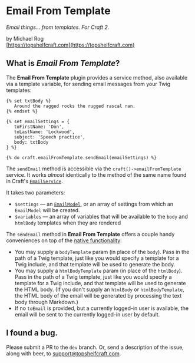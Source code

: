 # Email From Template

_Email things... from templates. For Craft 2._

by Michael Rog  
[https://topshelfcraft.com](https://topshelfcraft.com)



## What is _Email From Template_?

The **Email From Template** plugin provides a service method, also available via a template variable, for sending email messages from your Twig templates:

```twig
{% set txtBody %}
   Around the ragged rocks the rugged rascal ran.
{% endset %}
 
{% set emailSettings = {
   toFirstName: 'Don',
   toLastName: 'Lockwood',
   subject: 'Speech practice',
   body: txtBody
} %}
 
{% do craft.emailFromTemplate.sendEmail(emailSettings) %}
```

The `sendEmail` method is accessible via the `craft()->emailFromTemplate` service. It works _almost_ identically to the method of the same name found in Craft's [`EmailService`](https://craftcms.com/classreference/services/EmailService).

It takes two parameters:
 - `$settings` &mdash; an [`EmailModel`](https://craftcms.com/classreference/models/EmailModel), or an array of settings from which an `EmailModel` will be created.
 - `$variables` &mdash; an array of variables that will be available to the `body` and `htmlBody` templates when they are rendered
 
The `sendEmail` method in **Email From Template** offers a couple handy conveniences on top of the [native functionality](https://craftcms.com/classreference/services/EmailService#sendEmail-detail):
 - You may supply a `bodyTemplate` param (in place of the `body`). Pass in the path of a Twig template, just like you would specify a template for a Twig include, and that template will be used to generate the body.
 - You may supply a `htmlBodyTemplate` param (in place of the `htmlBody`). Pass in the path of a Twig template, just like you would specify a template for a Twig include, and that template will be used to generate the HTML body. (If you don't supply an `htmlBody` or `htmlBodyTemplate`, the HTML body of the email will be generated by processing the text body through Markdown.)
 - If no `toEmail` is provided, but a currently logged-in user is available, the email will be sent to the currently logged-in user by default.
 
 
## I found a bug.

Please submit a PR to the `dev` branch. Or, send a description of the issue, along with beer, to [support@topshelfcraft.com](mailto:support@topshelfcraft.com).